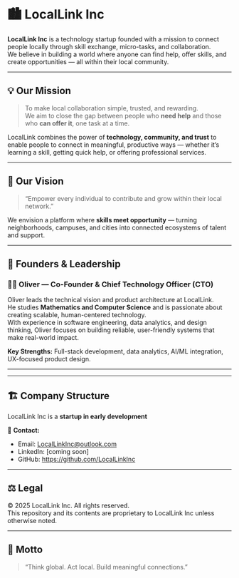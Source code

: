 # 🏙️ LocalLink Inc

**LocalLink Inc** is a technology startup founded with a mission to connect people locally through skill exchange, micro-tasks, and collaboration.  
We believe in building a world where anyone can find help, offer skills, and create opportunities — all within their local community.

---

## 💡 Our Mission

> To make local collaboration simple, trusted, and rewarding.  
We aim to close the gap between people who **need help** and those who **can offer it**, one task at a time.

LocalLink combines the power of **technology, community, and trust** to enable people to connect in meaningful, productive ways — whether it’s learning a skill, getting quick help, or offering professional services.

---

## 🧭 Our Vision

> “Empower every individual to contribute and grow within their local network.”

We envision a platform where **skills meet opportunity** — turning neighborhoods, campuses, and cities into connected ecosystems of talent and support.

---

## 👥 Founders & Leadership

### **🧑‍💻 Oliver — Co-Founder & Chief Technology Officer (CTO)**
Oliver leads the technical vision and product architecture at LocalLink.  
He studies **Mathematics and Computer Science** and is passionate about creating scalable, human-centered technology.  
With experience in software engineering, data analytics, and design thinking, Oliver focuses on building reliable, user-friendly systems that make real-world impact.

**Key Strengths:** Full-stack development, data analytics, AI/ML integration, UX-focused product design.

---

---

## 🏗️ Company Structure

LocalLink Inc is a **startup in early development**

📩 **Contact:**  
- Email: LocalLinkInc@outlook.com
- LinkedIn: [coming soon]  
- GitHub: https://github.com/LocalLinkInc

---

## ⚖️ Legal

© 2025 LocalLink Inc. All rights reserved.  
This repository and its contents are proprietary to LocalLink Inc unless otherwise noted.

---

## 🧠 Motto

> “Think global. Act local. Build meaningful connections.”


